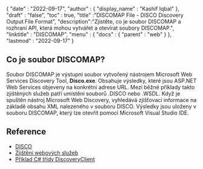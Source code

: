 {
  "date" : "2022-09-17",
  "author" : {
    "display_name" : "Kashif Iqbal"
},
  "draft" : "false",
  "toc" : true,
  "title" :"DISCOMAP File - DISCO Discovery Output File Format",
  "description":"Zjistěte, co je soubor DISCOMAP a rozhraní API, která mohou vytvářet a otevírat soubory DISCOMAP.",
  "linktitle" : "DISCOMAP",
  "menu" : {
    "docs" : {
      "parent" : "web"
}
},
  "lastmod" : "2022-09-17"
}

## Co je soubor DISCOMAP?

Soubor DISCOMAP je výstupní soubor vytvořený nástrojem Microsoft Web Services Discovery Tool, **Disco.exe**. Obsahuje výsledky, které jsou ASP.NET Web Services objeveny na konkrétní adrese URL. Mezi běžné příklady takto zjištěných služeb patří umístění souborů .DISCO nebo .WSDL. Když je spuštěn nástroj Microsoft Web Discovery, vyhledává zjišťovací informace na základě obsahu XML nalezeného v souboru DISCO. Výsledky jsou uloženy v souboru DISCOMAP, který lze otevřít pomocí Microsoft Visual Studio IDE.

## Reference

* [DISCO](https://appsource.microsoft.com/en-us/product/office/WA104381894)
* [Zjištění webových služeb](https://en.wikipedia.org/wiki/Web_Services_Discovery)
* [Příklad C# třídy DiscoveryClient](https://learn.microsoft.com/en-us/dotnet/api/system.web.services.discovery.discoveryclientprotocol?view=netframework-4.8)

